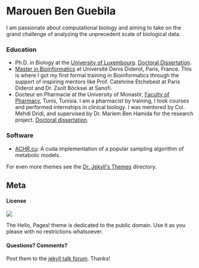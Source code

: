 # Marouen Ben Guebila

I am passionate about computational biology and aiming to take on the grand challenge of analyzing the unprecedent scale of biological data.

### Education

- Ph.D. in Biology at the [University of Luxembourg](http://uni.lu). [Doctoral Dissertation](https://github.com/marouenbg/PhD-thesis).
- [Master in Bioinformatics](http://www.dsimb.inserm.fr/m2bi/) at Université Denis Diderot, Paris, France. This is where I got my first formal training in Bioinformatics through the support of inspiring mentors like Prof. Catehrine Etchebest at Paris Diderot and Dr. Zsolt Böcksei at Sanofi.
- Docteur en Pharmacie at the University of Monastir, [Faculty of Pharmacy](http://www.fphm.rnu.tn/), Tunis, Tunisia. I am a pharmacist by training, I took courses and performed internships in clinical biology. I was mentored by Col. Mehdi Dridi, and supervised by Dr. Mariem Ben Hamida for the research project. [Doctoral dissertation](https://github.com/marouenbg/marouenbg.github.io/blob/master/These_MBG_Final.pdf).

### Software

- [ACHR.cu](https://github.com/marouenbg/ACHR.cu): A cuda implementation of a popular sampling algorithm of metabolic models.

For even more themes see the [Dr. Jekyll's Themes](https://drjekyllthemes.github.io) directory.


## Meta

#### License

![](https://publicdomainworks.github.io/buttons/zero88x31.png)

The Hello, Pages! theme is dedicated to the public domain.
Use it as you please with no restrictions whatsoever.

#### Questions? Comments?

Post them to the [jekyll talk forum](http://talk.jekyllrb.com). Thanks!
